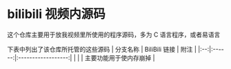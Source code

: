 # bilibili 视频内源码

这个仓库主要用于放我视频里所使用的程序源码，多为 C 语言程序，或者易语言

下表中列出了该仓库所托管的这些源码
| 分支名称 | BiliBili 链接 | 附注 |
|:--:|:------:|:------------------:|
|  | []() | 主要功能用于使内存崩掉 |